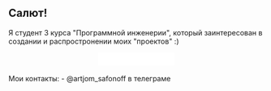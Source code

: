 ## Салют!

Я студент 3 курса "Программной инженерии", который заинтересован в создании и распростронении моих "проектов" :)

<p align='center'>
  <a href='https://vk.com/bobiinski'>
    <img src='VK_logo.png' width='150'>
  </a>
<p>
Мои контакты:
- @artjom_safonoff в телеграме
